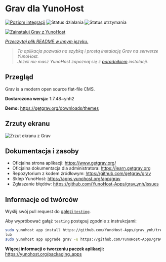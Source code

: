 <!--
To README zostało automatycznie wygenerowane przez <https://github.com/YunoHost/apps/tree/master/tools/readme_generator>
Nie powinno być ono edytowane ręcznie.
-->

# Grav dla YunoHost

[![Poziom integracji](https://apps.yunohost.org/badge/integration/grav)](https://ci-apps.yunohost.org/ci/apps/grav/)
![Status działania](https://apps.yunohost.org/badge/state/grav)
![Status utrzymania](https://apps.yunohost.org/badge/maintained/grav)

[![Zainstaluj Grav z YunoHost](https://install-app.yunohost.org/install-with-yunohost.svg)](https://install-app.yunohost.org/?app=grav)

*[Przeczytaj plik README w innym języku.](./ALL_README.md)*

> *Ta aplikacja pozwala na szybką i prostą instalację Grav na serwerze YunoHost.*  
> *Jeżeli nie masz YunoHost zapoznaj się z [poradnikiem](https://yunohost.org/install) instalacji.*

## Przegląd

Grav is a modern open source flat-file CMS.


**Dostarczona wersja:** 1.7.48~ynh2

**Demo:** <https://getgrav.org/downloads/themes>

## Zrzuty ekranu

![Zrzut ekranu z Grav](./doc/screenshots/grav.jpg)

## Dokumentacja i zasoby

- Oficjalna strona aplikacji: <https://www.getgrav.org/>
- Oficjalna dokumentacja dla administratora: <https://learn.getgrav.org>
- Repozytorium z kodem źródłowym: <https://github.com/getgrav/grav>
- Sklep YunoHost: <https://apps.yunohost.org/app/grav>
- Zgłaszanie błędów: <https://github.com/YunoHost-Apps/grav_ynh/issues>

## Informacje od twórców

Wyślij swój pull request do [gałęzi `testing`](https://github.com/YunoHost-Apps/grav_ynh/tree/testing).

Aby wypróbować gałąź `testing` postępuj zgodnie z instrukcjami:

```bash
sudo yunohost app install https://github.com/YunoHost-Apps/grav_ynh/tree/testing --debug
lub
sudo yunohost app upgrade grav -u https://github.com/YunoHost-Apps/grav_ynh/tree/testing --debug
```

**Więcej informacji o tworzeniu paczek aplikacji:** <https://yunohost.org/packaging_apps>
